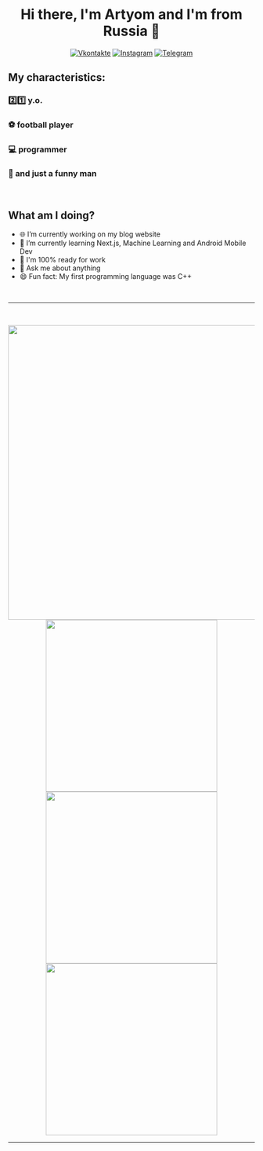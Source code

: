 <p>
  <h1 align="center">Hi there, I'm Artyom and I'm from Russia 👋</h1>
</p>
<p align="center">
  <a href="https://vk.com/aptem_oxa"><img src="https://img.shields.io/badge/Vkontakte-blue?style=for-the-badge&logo=vk" alt="Vkontakte" /></a>
  <a href="https://www.instagram.com/7_even_up/"><img src="https://img.shields.io/badge/Instagram-white?style=for-the-badge&logo=instagram" alt="Instagram" /></a>
  <a href="https://t.me/x7evenUpx"><img src="https://img.shields.io/badge/Telegram-black?style=for-the-badge&logo=telegram" alt="Telegram" /></a>
</p>

## My characteristics:
<h3>2️⃣1️⃣ y.o.</h3>
<h3>⚽ football player</h3>
<h3>💻 programmer</h3>
<h3>🌝 and just a funny man</h3>

<br />

## What am I doing?
- 🌐 I’m currently working on my blog website
- 🚀 I’m currently learning Next.js, Machine Learning and Android Mobile Dev
- 🔋  I'm 100% ready for work
- 💬 Ask me about anything
- 😄 Fun fact: My first programming language was C++

<br />

---

<br />
<p align="center">
  <img src="http://github-profile-summary-cards.vercel.app/api/cards/profile-details?username=7evenUp&theme=github_dark" width="600" />
  <br />
  <img src="http://github-profile-summary-cards.vercel.app/api/cards/repos-per-language?username=7evenUp&theme=github_dark" width="350" />
  <br />
  <img src="http://github-profile-summary-cards.vercel.app/api/cards/stats?username=7evenUp&theme=github_dark" width="350" />
  <br />
  <img src="http://github-profile-summary-cards.vercel.app/api/cards/productive-time?username=7evenUp&theme=github_dark&utcOffset=8" width="350" />
  <br />
</p>

---

